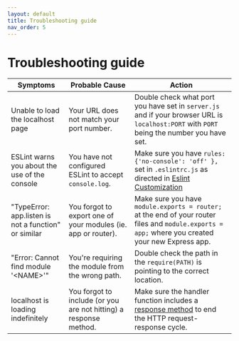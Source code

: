```yaml
---
layout: default
title: Troubleshooting guide 
nav_order: 5
---
```


# Troubleshooting guide 

| **Symptoms** | **Probable Cause** | **Action** |
| ------------ | ------------------ | ---------- |
| Unable to load the localhost page | Your URL does not match your port number. | Double check what port you have set in `server.js` and if your browser URL is `localhost:PORT` with `PORT` being the number you have set. |
|ESLint warns you about the use of the console| You have not configured ESLint to accept `console.log`. | Make sure you have `rules: {'no-console': 'off' },` set in `.eslintrc.js` as directed in [Eslint Customization](/pages/configuration/#customization)|
| "TypeError: app.listen is not a function" or similar | You forgot to export one of your modules (ie. app or router). | Make sure you have `module.exports = router;` at the end of your router files and `module.exports = app;` where you created your new Express app.|
| "Error: Cannot find module '<NAME\>'" | You're requiring the module from the wrong path. | Double check the path in the `require(PATH)` is pointing to the correct location.|
| localhost is loading indefinitely | You forgot to include (or you are not hitting) a response method. | Make sure the handler function includes a [response method](/pages/routes#setting-up-routes) to end the HTTP request-response cycle. |

